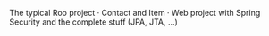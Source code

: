 The typical Roo project
· Contact and Item
· Web project with Spring Security and the complete stuff (JPA, JTA, ...)